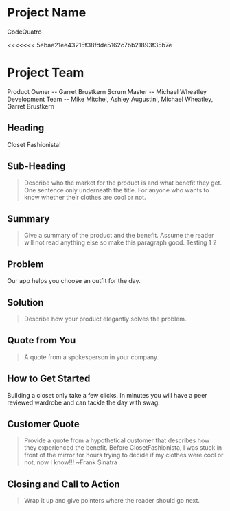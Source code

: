 # Project Name #
   CodeQuatro

<<<<<<< 5ebae21ee43215f38fdde5162c7bb21893f35b7e
# Project Team #
Product Owner -- Garret Brustkern
Scrum Master  -- Michael Wheatley
Development Team -- Mike Mitchel, Ashley Augustini, Michael Wheatley, Garret Brustkern
<!--
=======


<!--
>>>>>>> set title in press release
> This material was originally posted [here](http://www.quora.com/What-is-Amazons-approach-to-product-development-and-product-management). It is reproduced here for posterities sake.

There is an approach called "working backwards" that is widely used at Amazon. They work backwards from the customer, rather than starting with an idea for a product and trying to bolt customers onto it. While working backwards can be applied to any specific product decision, using this approach is especially important when developing new products or features.

For new initiatives a product manager typically starts by writing an internal press release announcing the finished product. The target audience for the press release is the new/updated product's customers, which can be retail customers or internal users of a tool or technology. Internal press releases are centered around the customer problem, how current solutions (internal or external) fail, and how the new product will blow away existing solutions.

If the benefits listed don't sound very interesting or exciting to customers, then perhaps they're not (and shouldn't be built). Instead, the product manager should keep iterating on the press release until they've come up with benefits that actually sound like benefits. Iterating on a press release is a lot less expensive than iterating on the product itself (and quicker!).

If the press release is more than a page and a half, it is probably too long. Keep it simple. 3-4 sentences for most paragraphs. Cut out the fat. Don't make it into a spec. You can accompany the press release with a FAQ that answers all of the other business or execution questions so the press release can stay focused on what the customer gets. My rule of thumb is that if the press release is hard to write, then the product is probably going to suck. Keep working at it until the outline for each paragraph flows.

Oh, and I also like to write press-releases in what I call "Oprah-speak" for mainstream consumer products. Imagine you're sitting on Oprah's couch and have just explained the product to her, and then you listen as she explains it to her audience. That's "Oprah-speak", not "Geek-speak".

Once the project moves into development, the press release can be used as a touchstone; a guiding light. The product team can ask themselves, "Are we building what is in the press release?" If they find they're spending time building things that aren't in the press release (overbuilding), they need to ask themselves why. This keeps product development focused on achieving the customer benefits and not building extraneous stuff that takes longer to build, takes resources to maintain, and doesn't provide real customer benefit (at least not enough to warrant inclusion in the press release).
 -->

## Heading ##
  Closet Fashionista!

## Sub-Heading ##
  > Describe who the market for the product is and what benefit they get. One sentence only underneath the title.
  For anyone who wants to know whether their clothes are cool or not.

## Summary ##
  > Give a summary of the product and the benefit. Assume the reader will not read anything else so make this paragraph good.
  Testing 1 2

## Problem ##
  Our app helps you choose an outfit for the day.

## Solution ##
  > Describe how your product elegantly solves the problem.

## Quote from You ##
  > A quote from a spokesperson in your company.

## How to Get Started ##
  Building a closet only take a few clicks.  In minutes you will have a peer reviewed wardrobe and can tackle the day with swag.

## Customer Quote ##
  > Provide a quote from a hypothetical customer that describes how they experienced the benefit.
  Before ClosetFashionista, I was stuck in front of the mirror for hours trying to decide if my clothes were cool or not, now I know!!!  ~Frank Sinatra

## Closing and Call to Action ##
  > Wrap it up and give pointers where the reader should go next.
